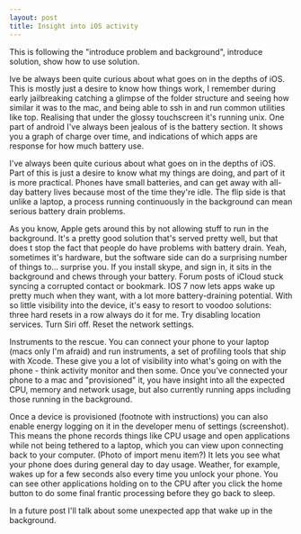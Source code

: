 ```yaml
---
layout: post
title: Insight into iOS activity
---
```


This is following the "introduce problem and background", introduce solution, show how to use solution. 

Ive be always been quite curious about what goes on in the depths of iOS. This is mostly just a desire to know how things work, I remember during early jailbreaking catching a glimpse of the folder structure and seeing how similar it was to the mac, and being able to ssh in and run common utilities like top. Realising that under the glossy touchscreen it's running unix. 
One part of android I've always been jealous of is the battery section. It shows you a graph of charge over time, and indications of which apps are response for how much battery use.  
 
I've always been quite curious about what goes on in the depths of iOS. Part of this is just a desire to know what my things are doing, and part of it is more practical. Phones have small batteries, and can get away with all-day battery lives because most of the time they're idle. The flip side is that unlike a laptop, a process running continuously in the background can mean serious battery drain problems.

As you know, Apple gets around this by not allowing stuff to run in the background. It's a pretty good solution that's served pretty well, but that does t stop the fact that people do have problems with battery drain. Yeah, sometimes it's hardware, but the software side can do a surprising number of things to... surprise you. If you install skype, and sign in, it sits in the background and chews through your battery. Forum posts of iCloud stuck syncing a corrupted contact or bookmark. IOS 7 now lets apps wake up pretty much when they want, with a lot more battery-draining potential.  With so little visibility into the device, it's easy to resort to voodoo solutions: three hard resets in a row always do it for me. Try disabling location services. Turn Siri off. Reset the network settings. 

Instruments to the rescue. You can connect your phone to your laptop (macs only I'm afraid) and run instruments, a set of profiling tools that ship with Xcode. These give you a lot of visibility into what's going on with the phone - think activity monitor and then some. Once you've connected your phone to a mac and "provisioned" it, you have insight into all the expected CPU, memory and network usage, but also currently running apps including those running in the background. 

Once a device is provisioned (footnote with instructions) you can also enable energy logging on it in the developer menu of settings (screenshot). This means the phone records things like CPU usage and open applications while not being tethered to a laptop, which you can view upon connecting back to your computer. (Photo of import menu item?) It lets you see what your phone does during general day to day usage. Weather, for example, wakes up for a few seconds also every time you unlock your phone. You can see other applications holding on to the CPU after you click the home button to do some final frantic processing before they go back to sleep. 

In a future post I'll talk about some unexpected app that wake up in the background. 
